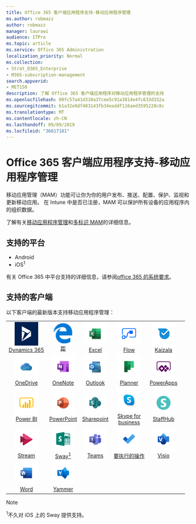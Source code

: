 ```yaml
---
title: Office 365 客户端应用程序支持-移动应用程序管理
ms.author: robmazz
author: robmazz
manager: laurawi
audience: ITPro
ms.topic: article
ms.service: Office 365 Administration
localization_priority: Normal
ms.collection:
- Strat_O365_Enterprise
- M365-subscription-management
search.appverid:
- MET150
description: 了解 Office 365 客户端应用程序对移动应用程序管理的支持
ms.openlocfilehash: 09fc57a41d310a37cee5c91a3814e4fc633d332a
ms.sourcegitcommit: b1a32e8df403143fb34eaddf116aed3595228c8c
ms.translationtype: MT
ms.contentlocale: zh-CN
ms.lasthandoff: 09/09/2019
ms.locfileid: "36817181"
---
```

# <a name="office-365-client-app-support--mobile-application-management"></a>Office 365 客户端应用程序支持-移动应用程序管理

移动应用管理（MAM）功能可让你为你的用户发布、推送、配置、保护、监视和更新移动应用。 在 Intune 中是否已注册，MAM 可以保护所有设备的应用程序内的组织数据。

了解有关[移动应用程序管理](https://docs.microsoft.com/intune/mam-faq)和[多标识 MAM](https://docs.microsoft.com/intune/app-protection-policy)的详细信息。

## <a name="supported-platforms"></a>支持的平台

 - Android
 - iOS<sup>1</sup>

有关 Office 365 中平台支持的详细信息，请参阅[office 365 的系统要求](https://products.office.com/office-system-requirements)。

## <a name="supported-clients"></a>支持的客户端

以下客户端的最新版本支持移动应用程序管理：

| | | | | | |
|:---:|:---:|:---:|:---:|:---:|:---:|
| ![Dynamics 365 图标](media/o365-dynamics365-64x64.png) <br> [Dynamics 365](https://dynamics.microsoft.com) | ![边缘图标](media/o365-edge-64x64.png) <br> [距](https://www.microsoft.com/windows/microsoft-edge) | ![Excel 图标](media/o365-excel-64x64.png) <br> [Excel](https://products.office.com/excel) | ![流图标](media/o365-flow-64x64.png) <br> [Flow](https://flow.microsoft.com) | ![Kaizala 图标](media/o365-kaizala-64x64.png) <br> [Kaizala](https://products.office.com/en/business/microsoft-kaizala) 
| ![OneDrive for Business 图标](media/o365-OneDrive-64x64.png) <br> [OneDrive](https://products.office.com/onedrive-for-business/online-cloud-storage) | ![OneNote 图标](media/o365-OneNote-64x64.png) <br> [OneNote](https://products.office.com/onenote) | ![Outlook 图标](media/o365-outlook-64x64.png) <br> [Outlook](https://products.office.com/outlook) | ![Planner 图标](media/o365-planner-64x64.png) <br> [Planner](https://products.office.com/business/task-management-software) | ![PowerApps 图标](media/o365-powerapps-64x64.png) <br> [PowerApps](https://powerapps.microsoft.com) 
| ![PowerBI 图标](media/o365-powerbi-64x64.png) <br> [Power BI](https://powerbi.microsoft.com) | ![PowerPoint 图标](media/o365-powerpoint-64x64.png) <br> [PowerPoint](https://products.office.com/powerpoint) | ![SharePoint 图标](media/o365-sharepoint-64x64.png) <br> [Sharepoint](https://products.office.com/sharepoint) | ![Skype for Business 图标](media/o365-skypeforbusiness-64x64.png) <br> [Skype for <br> business](https://www.skype.com/business/) | ![StaffHub 图标](media/o365-staffhub-64x64.png) <br> [StaffHub](https://products.office.com/microsoft-staffhub/staff-scheduling-software) 
| ![流图标](media/o365-stream-64x64.png) <br> [Stream](https://stream.microsoft.com) | ![Sway 图标](media/o365-sway-64x64.png) <br> [Sway<sup>1</sup>](https://sway.com) | ![团队图标](media/o365-teams-64x64.png) <br> [Teams](https://products.office.com/microsoft-teams/group-chat-software) | ![To Do 图标](media/o365-todo-64x64.png) <br> [要执行的操作](https://todo.microsoft.com) | ![Visio 图标](media/o365-visio-64x64.png) <br> [Visio](https://products.office.com/visio/flowchart-software) 
| ![Word 图标](media/o365-word-64x64.png) <br> [Word](https://products.office.com/word) | ![Yammer 图标](media/o365-yammer-64x64.png) <br> [Yammer](https://products.office.com/yammer/yammer-overview)

> [!NOTE]
> <sup>1</sup>不久对 iOS 上的 Sway 提供支持。